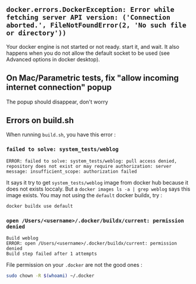 ## `docker.errors.DockerException: Error while fetching server API version: ('Connection aborted.', FileNotFoundError(2, 'No such file or directory'))`

Your docker engine is not started or not ready. start it, and wait.
It also happens when you do not allow the default socket to be used (see Advanced options in docker desktop).

## On Mac/Parametric tests, fix "allow incoming internet connection" popup 

The popup should disappear, don't worry

## Errors on build.sh

When running `build.sh`, you have this error : 

### `failed to solve: system_tests/weblog`

```
ERROR: failed to solve: system_tests/weblog: pull access denied, repository does not exist or may require authorization: server message: insufficient_scope: authorization failed
```

It says it try to get `system_tests/weblog` image from docker hub because it does not exists loccaly. But a `docker images ls -a | grep weblog` says this image exists. You may not using the `default` docker buildx, try : 

```bash
docker buildx use default
```

### `open /Users/<username>/.docker/buildx/current: permission denied`

```
Build weblog
ERROR: open /Users/<username>/.docker/buildx/current: permission denied
Build step failed after 1 attempts
```

File permission on your `.docker` are not the good ones : 

```bash
sudo chown -R $(whoami) ~/.docker
```
